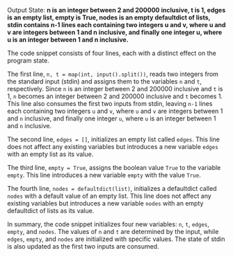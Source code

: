 Output State: **n is an integer between 2 and 200000 inclusive, t is 1, edges is an empty list, empty is True, nodes is an empty defaultdict of lists, stdin contains n-1 lines each containing two integers u and v, where u and v are integers between 1 and n inclusive, and finally one integer u, where u is an integer between 1 and n inclusive.**

The code snippet consists of four lines, each with a distinct effect on the program state. 

The first line, `n, t = map(int, input().split())`, reads two integers from the standard input (stdin) and assigns them to the variables `n` and `t`, respectively. Since `n` is an integer between 2 and 200000 inclusive and `t` is 1, `n` becomes an integer between 2 and 200000 inclusive and `t` becomes 1. This line also consumes the first two inputs from stdin, leaving `n-1` lines each containing two integers `u` and `v`, where `u` and `v` are integers between 1 and `n` inclusive, and finally one integer `u`, where `u` is an integer between 1 and `n` inclusive.

The second line, `edges = []`, initializes an empty list called `edges`. This line does not affect any existing variables but introduces a new variable `edges` with an empty list as its value.

The third line, `empty = True`, assigns the boolean value `True` to the variable `empty`. This line introduces a new variable `empty` with the value `True`.

The fourth line, `nodes = defaultdict(list)`, initializes a defaultdict called `nodes` with a default value of an empty list. This line does not affect any existing variables but introduces a new variable `nodes` with an empty defaultdict of lists as its value.

In summary, the code snippet initializes four new variables: `n`, `t`, `edges`, `empty`, and `nodes`. The values of `n` and `t` are determined by the input, while `edges`, `empty`, and `nodes` are initialized with specific values. The state of stdin is also updated as the first two inputs are consumed.